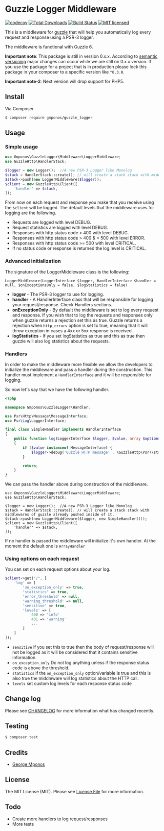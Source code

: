 # Guzzle Logger Middleware

[![codecov](https://codecov.io/gh/gmponos/guzzle-log-middleware/branch/master/graph/badge.svg)](https://codecov.io/gh/gmponos/guzzle-log-middleware)
[![Total Downloads](https://img.shields.io/packagist/dt/gmponos/guzzle_logger.svg)](https://packagist.org/packages/phpcy/gross-net-salary-calculator)
[![Build Status](https://travis-ci.org/gmponos/guzzle-log-middleware.svg?branch=master)](https://travis-ci.org/gmponos/guzzle-log-middleware)
[![MIT licensed](https://img.shields.io/badge/license-MIT-blue.svg)](https://github.com/gmponos/monolog-slack/blob/master/LICENSE.md)

This is a middleware for [guzzle](https://github.com/guzzle/guzzle) that will help you automatically log every request 
and response using a PSR-3 logger.

The middleware is functional with Guzzle 6.

**Important note**: This package is still in version 0.x.x. According to [semantic versioning](https://semver.org/) major changes can occur while
we are still on 0.x.x version. If you use the package for a project that is in production please lock this package in your composer
to a specific version like `^0.3.0`.

**Important note-2**: Next version will drop support for PHP5.

## Install

Via Composer

``` bash
$ composer require gmponos/guzzle_logger
```

## Usage

### Simple usage

``` php
use Gmponos\GuzzleLogger\Middleware\LoggerMiddleware;
use GuzzleHttp\HandlerStack;

$logger = new Logger();  //A new PSR-3 Logger like Monolog
$stack = HandlerStack::create(); // will create a stack stack with middlewares of guzzle already pushed inside of it.
$stack->push(new LoggerMiddleware($logger));
$client = new GuzzleHttp\Client([
    'handler' => $stack,
]);
```

From now on each request and response you make that you receive using the ``$client`` will be logged.
The default levels that the middleware uses for logging are the following.

- Requests are logged with level DEBUG.
- Request statistics are logged with level DEBUG.
- Responses with http status code < 400 with level DEBUG.
- Responses with http status code > 400 & < 500 with level ERROR.
- Responses with http status code >= 500 with level CRITICAL.
- If no status code or response is returned the log level is CRITICAL.

### Advanced initialization

The signature of the LoggerMiddleware class is the following:

``LoggerMiddleware(LoggerInterface $logger, HandlerInterface $handler = null, $onExceptionsOnly = false, $logStatistics = false)``

- **logger** - The PSR-3 logger to use for logging.
- **handler** - A HandlerInterface class that will be responsible for logging your request/response. Check Handlers sections.
- **onExceptionOnly** - By default the middleware is set to log every request and response. If you wish that to log 
the requests and responses only when guzzle returns a rejection set this as true. Guzzle returns a rejection when 
`http_errors` option is set to true, meaning that it will throw exception in cases a 4xx or 5xx response is received. 
- **logStatistics** - If you set logStatistics as true and this as true then guzzle will also log statistics about the requests.

### Handlers

In order to make the middleware more flexible we allow the developers to initialize the middleware and pass a handler 
during the construction. This handler must implement a `HandlerInterface` and it will be responsible for logging. 

So now let's say that we have the following handler.

``` php
<?php

namespace Gmponos\GuzzleLogger\Handler;

use Psr\Http\Message\MessageInterface;
use Psr\Log\LoggerInterface;

final class SimpleHandler implements HandlerInterface
{
    public function log(LoggerInterface $logger, $value, array $options = [])
    {
        if ($value instanceof MessageInterface) {
            $logger->debug('Guzzle HTTP message' . \GuzzleHttp\Psr7\str($value));
        }

        return;
    }
}
```

We can pass the handler above during construction of the middleware.

```
use Gmponos\GuzzleLogger\Middleware\LoggerMiddleware;
use GuzzleHttp\HandlerStack;

$logger = new Logger();  //A new PSR-3 Logger like Monolog
$stack = HandlerStack::create(); // will create a stack stack with middlewares of guzzle already pushed inside of it.
$stack->push(new LoggerMiddleware($logger, new SimpleHandler()));
$client = new GuzzleHttp\Client([
    'handler' => $stack,
]);
```

If no handler is passed the middleware will initialize it's own handler. At the moment the default one is `ArrayHandler`

### Using options on each request

You can set on each request options about your log.

```php
$client->get("/", [
    'log' => [
        'on_exception_only' => true,
        'statistics' => true,
        'error_threshold' => null,
        'warning_threshold' => null,
        'sensitive' => true,
        'levels' => [
            400 => 'info'
            401 => 'warning'
            ...
        ]
    ]
]);
```

- ``sensitive`` if you set this to true then the body of request/response will not be logged as it will be considered that it contains sensitive information.
- ``on_exception_only`` Do not log anything unless if the response status code is above the threshold.
- ``statistics`` if the `on_exception_only` option/variable is true and this is also true the middleware will log statistics about the HTTP call.
- ``levels`` set custom log levels for each response status code

## Change log

Please see [CHANGELOG](CHANGELOG.md) for more information what has changed recently.

## Testing

``` bash
$ composer test
```

## Credits

- [George Mponos](gmponos@gmail.com)

## License

The MIT License (MIT). Please see [License File](LICENSE.md) for more information.

## Todo
 - Create more handlers to log request/responses
 - More tests
